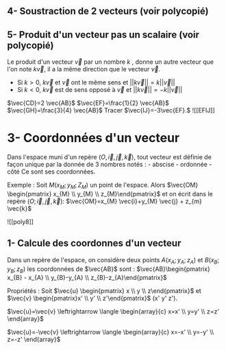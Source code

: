 

## 4- Soustraction de 2 vecteurs (voir polycopié)

## 5- Produit d'un vecteur pas un scalaire (voir polycopié)

 Le produit d'un vecteur $\vec{v}$ par un nombre $k$ , donne un autre vecteur que l'on note $k \vec{v}$, il a la même direction que le vecteur $\vec{v}$.

- Si $k > 0$, $k \vec{v}$ et $\vec{v}$ ont le même sens et $||k \vec{v}||=k ||\vec{v}||$
- Si $k < 0$, $k \vec{v}$ est de sens opposé à $\vec{v}$ et $||k \vec{v}||=-k ||\vec{v}||$

$\vec{CD}=2 \vec{AB}$
$\vec{EF}=\frac{1}{2} \vec{AB}$
$\vec{GH}=\frac{3}{4} \vec{AB}$
Tracer $\vec{IJ}=-3\vec{EF}.$
![[EFIJ]]


# 3- Coordonnées d'un vecteur  

Dans l'espace muni d'un repère ($O, \vec{i}, \vec{j}, \vec{k}$), tout vecteur est définie de façon unique par la donnée de 3 nombres notés : 
									- abscise 
									- ordonnée
									- côté 
Ce sont ses coordonnées.

Exemple : Soit $M(x_{M};y_{M};Z_{M})$ un point de l'espace. 
Alors $\vec{OM} \begin{pmatrix} x_{M} \\ y_{M} \\ z_{M}\end{pmatrix}$ et on écrit dans le repère $(O; \vec{i}, \vec{j}, \vec{k})$:
$\vec{OM}=x_{M} \vec{i}+y_{M} \vec{j} + z_{m} \vec{k}$

![[poly8]]


## 1- Calcule des coordonnes d'un vecteur

Dans un repère de l'espace, on considère deux points $A(x_{A};y_{A};z_{A})$ et $B(x_{B};y_{B};z_{B})$
les coordonnées de $\vec{AB}$ sont : 
$\vec{AB}\begin{pmatrix} x_{B} - x_{A} \\ y_{B}-y_{A} \\ z_{B}-z_{A}\end{pmatrix}$


Propriétés : Soit $\vec{u} \begin{pmatrix} x \\ y \\ z\end{pmatrix}$  et $\vec{v} \begin{pmatrix}x' \\ y' \\ z'\end{pmatrix}$ (x' y' z').

$\vec{u}=\vec{v} \leftrightarrow \langle \begin{array}{c}  x=x' \\ y=y' \\ z=z' \end{array}$

$\vec{u}=-\vec{v} \leftrightarrow \langle \begin{array}{c}  x=-x' \\ y=-y' \\ z=-z' \end{array}$






